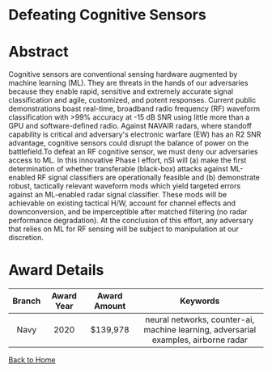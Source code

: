 
Defeating Cognitive Sensors
===========================

# Abstract


Cognitive sensors are conventional sensing hardware augmented by machine learning (ML). They are threats in the hands of our adversaries because they enable rapid, sensitive and extremely accurate signal classification and agile, customized, and potent responses. Current public demonstrations boast real-time, broadband radio frequency (RF) waveform classification with >99% accuracy at -15 dB SNR using little more than a GPU and software-defined radio. Against NAVAIR radars, where standoff capability is critical and adversary's electronic warfare (EW) has an R2 SNR advantage, cognitive sensors could disrupt the balance of power on the battlefield.To defeat an RF cognitive sensor, we must deny our adversaries access to ML. In this innovative Phase I effort, nSI will (a) make the first determination of whether transferable (black-box) attacks against ML-enabled RF signal classifiers are operationally feasible and (b) demonstrate robust, tactically relevant waveform mods which yield targeted errors against an ML-enabled radar signal classifier. These mods will be achievable on existing tactical H/W, account for channel effects and downconversion, and be imperceptible after matched filtering (no radar performance degradation). At the conclusion of this effort, any adversary that relies on ML for RF sensing will be subject to manipulation at our discretion.  

# Award Details

|Branch|Award Year|Award Amount|Keywords|
| :---: | :---: | :---: | :---: |
|Navy|2020|$139,978|neural networks, counter-ai, machine learning, adversarial examples, airborne radar|
  
  


[Back to Home](https://github.com/chrischow/dod_sbir_awards#2063)